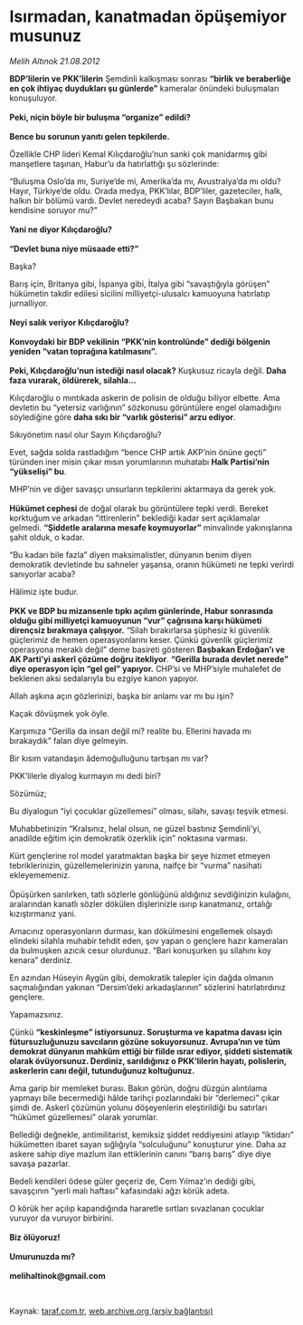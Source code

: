 # Isırmadan, kanatmadan öpüşemiyor musunuz

*Melih Altınok 21.08.2012*

<div class="yazi"><p><b>BDP’lilerin ve PKK’lilerin</b> Şemdinli kalkışması sonrası <b>“birlik ve beraberliğe en çok ihtiyaç duydukları şu günlerde”</b> kameralar önündeki buluşmaları konuşuluyor.<br/><br/><b>Peki, niçin böyle bir buluşma “organize” edildi?<br/><br/></b><b>Bence bu sorunun yanıtı gelen tepkilerde.</b></p>
<p>Özellikle CHP lideri Kemal Kılıçdaroğlu’nun sanki çok manidarmış gibi manşetlere taşınan, Habur’u da hatırlattığı şu sözlerinde: </p>
<p>“Buluşma Oslo’da mı, Suriye’de mi, Amerika’da mı, Avustralya’da mı oldu? Hayır, Türkiye’de oldu. Orada medya, PKK’lılar, BDP’liler, gazeteciler, halk, halkın bir bölümü vardı. Devlet neredeydi acaba? Sayın Başbakan bunu kendisine soruyor mu?” <br/><br/><b>Yani ne diyor Kılıçdaroğlu?<br/><br/></b><b>“Devlet buna niye müsaade etti?”</b></p>
<p>Başka? </p>
<p>Barış için, Britanya gibi, İspanya gibi, İtalya gibi “savaştığıyla görüşen” hükümetin takdir edilesi sicilini milliyetçi-ulusalcı kamuoyuna hatırlatıp jurnalliyor.<br/><br/><b>Neyi salık veriyor Kılıçdaroğlu?<br/><br/></b><b>Konvoydaki bir BDP vekilinin “PKK’nin kontrolünde” dediği bölgenin yeniden “vatan toprağına katılmasını”.<br/><br/></b><b>Peki, Kılıçdaroğlu’nun istediği nasıl olacak?</b> Kuşkusuz ricayla değil. <b>Daha faza vurarak, öldürerek, silahla... </b></p>
<p>Kılıçdaroğlu o mıntıkada askerin de polisin de olduğu biliyor elbette. Ama devletin bu “yetersiz varlığının” sözkonusu görüntülere engel olamadığını söylediğine göre <b>daha sıkı bir “varlık gösterisi” arzu ediyor</b>. </p>
<p>Sıkıyönetim nasıl olur Sayın Kılıçdaroğlu?</p>
<p>Evet, sağda solda rastladığım “bence CHP artık AKP’nin önüne geçti” türünden iner misin çıkar mısın yorumlarının muhatabı <b>Halk Partisi’nin “yükselişi” bu</b>.</p>
<p>MHP’nin ve diğer savaşçı unsurların tepkilerini aktarmaya da gerek yok. <br/><br/><b>Hükümet cephesi </b>de doğal olarak bu görüntülere tepki verdi. Bereket korktuğum ve arkadan “ittirenlerin” beklediği kadar sert açıklamalar gelmedi. <b>“Şiddetle aralarına mesafe koymuyorlar”</b> minvalinde yakınışlarına şahit olduk, o kadar. </p>
<p>“Bu kadarı bile fazla” diyen maksimalistler, dünyanın benim diyen demokratik devletinde bu sahneler yaşansa, oranın hükümeti ne tepki verirdi sanıyorlar acaba?</p>
<p>Hâlimiz işte budur.<br/><br/><b>PKK ve BDP bu mizansenle tıpkı açılım günlerinde, Habur sonrasında olduğu gibi milliyetçi kamuoyunun “vur” çağrısına karşı hükümeti dirençsiz bırakmaya çalışıyor.</b> “Silah bırakırlarsa şüphesiz ki güvenlik güçlerimiz de hemen operasyonlarını keser. Çünkü güvenlik güçlerimiz operasyona meraklı değil” deme basireti gösteren <b>Başbakan Erdoğan’ı ve AK Parti’yi askerî çözüme doğru itekliyor</b>. <b>“Gerilla burada devlet nerede” diye operasyon için “gel gel” yapıyor.</b> CHP’si ve MHP’siyle muhalefet de beklenen aksi sedalarıyla bu ezgiye kanon yapıyor.</p>
<p>Allah aşkına açın gözlerinizi, başka bir anlamı var mı bu işin?</p>
<p>Kaçak dövüşmek yok öyle.</p>
<p>Karşımıza “Gerilla da insan değil mi? realite bu. Ellerini havada mı bırakaydık” falan diye gelmeyin. </p>
<p>Bir kısım vatandaşın âdemoğulluğunu tartışan mı var?</p>
<p>PKK’lilerle diyalog kurmayın mı dedi biri? </p>
<p>Sözümüz;</p>
<p>Bu diyalogun “iyi çocuklar güzellemesi” olması, silahı, savaşı teşvik etmesi.</p>
<p>Muhabbetinizin “Kralsınız, helal olsun, ne güzel bastınız Şemdinli’yi, anadilde eğitim için demokratik özerklik için” noktasına varması.</p>
<p>Kürt gençlerine rol model yaratmaktan başka bir şeye hizmet etmeyen tebriklerinizin, güzellemelerinizin yanına, naifçe bir “vurma” nasihati ekleyememeniz.<br/><br/>Öpüşürken sarılırken, tatlı sözlerle gönlüğünü aldığınız sevdiğinizin kulağını, aralarından kanatlı sözler dökülen dişlerinizle ısırıp kanatmanız, ortalığı kızıştırmanız yani. </p>
<p>Amacınız operasyonların durması, kan dökülmesini engellemek olsaydı elindeki silahla muhabir tehdit eden, şov yapan o gençlere hazır kameraları da bulmuşken azıcık cesur olurdunuz. “Bari konuşurken şu silahını koy kenara” derdiniz.</p>
<p>En azından Hüseyin Aygün gibi, demokratik talepler için dağda olmanın saçmalığından yakınan “Dersim’deki arkadaşlarının” sözlerini hatırlatırdınız gençlere.</p>
<p>Yapamazsınız.</p>
<p>Çünkü <b>“keskinleşme” istiyorsunuz. Soruşturma ve kapatma davası için fütursuzluğunuzu savcıların gözüne sokuyorsunuz. Avrupa’nın ve tüm demokrat dünyanın mahkûm ettiği bir fiilde ısrar ediyor, şiddeti sistematik olarak övüyorsunuz. Derdiniz, sarıldığınız o PKK’lilerin hayatı, polislerin, askerlerin canı değil, tutunduğunuz koltuğunuz.</b> </p>
<p>Ama garip bir memleket burası. Bakın görün, doğru düzgün alıntılama yapmayı bile becermediği hâlde tarihçi pozlarındaki bir “derlemeci” çıkar şimdi de. Askerî çözümün yolunu döşeyenlerin eleştirildiği bu satırları “hükümet güzellemesi” olarak yorumlar. </p>
<p>Bellediği değnekle, antimilitarist, kemiksiz şiddet reddiyesini atlayıp “iktidarı” hükümetten ibaret sayan sığlığıyla “solculuğunu” konuşturur yine. Daha az askere sahip diye mazlum ilan ettiklerinin canını “barış barış” diye diye savaşa pazarlar.</p>
<p>Bedeli kendileri ödese güler geçeriz de, Cem Yılmaz’ın dediği gibi, savaşçının “yerli malı haftası” kafasındaki ağzı körük adeta.</p>
<p>O körük her açılıp kapandığında hararetle sırtları sıvazlanan çocuklar vuruyor da vuruyor birbirini.<br/><br/><b>Biz ölüyoruz!<br/><br/></b><b>Umurunuzda mı?<br/><br/></b><b>melihaltinok@gmail.com</b></p>
<p><b> </b></p>
</div>

Kaynak: [taraf.com.tr](http://www.taraf.com.tr/melih-altinok/makale-isirmadan-kanatmadan-opusemiyor-musunuz.htm), [web.archive.org (arşiv bağlantısı)](http://web.archive.org/web/20131115013914/http://www.taraf.com.tr/melih-altinok/makale-isirmadan-kanatmadan-opusemiyor-musunuz.htm)
